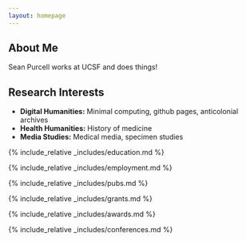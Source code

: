 ```yaml
---
layout: homepage
---
```


## About Me

Sean Purcell works at UCSF and does things!

## Research Interests

- **Digital Humanities:** Minimal computing, github pages, anticolonial archives
- **Health Humanities:** History of medicine
- **Media Studies:** Medical media, specimen studies

{% include_relative _includes/education.md %}

{% include_relative _includes/employment.md %}

{% include_relative _includes/pubs.md %}

<!--{% include_relative _includes/art.md %}--> <!-- you can escape this line if you don't have any art examples -->

{% include_relative _includes/grants.md %}

{% include_relative _includes/awards.md %}

{% include_relative _includes/conferences.md %}

<!--{% include_relative _includes/service.md %}-->

